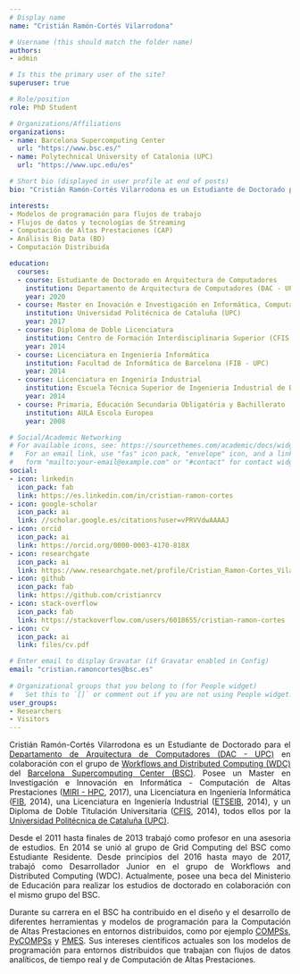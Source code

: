 ```yaml
---
# Display name
name: "Cristián Ramón-Cortés Vilarrodona"

# Username (this should match the folder name)
authors:
- admin

# Is this the primary user of the site?
superuser: true

# Role/position
role: PhD Student

# Organizations/Affiliations
organizations:
- name: Barcelona Supercomputing Center
  url: "https://www.bsc.es/"
- name: Polytechnical University of Catalonia (UPC)
  url: "https://www.upc.edu/es"

# Short bio (displayed in user profile at end of posts)
bio: "Cristián Ramón-Cortés Vilarrodona es un Estudiante de Doctorado para el Departamento de Arquitectura de Computadores (DAC - UPC) en colaboración con el grupo de Workflows and Distributed Computing (WDC) del Barcelona Supercomputing Center (BSC)."

interests:
- Modelos de programación para flujos de trabajo
- Flujos de datos y tecnologías de Streaming
- Computación de Altas Prestaciones (CAP)
- Análisis Big Data (BD)
- Computación Distribuida

education:
  courses:
  - course: Estudiante de Doctorado en Arquitectura de Computadores
    institution: Departamento de Arquitectura de Computadores (DAC - UPC) y Barcelona Supercomputing Center (BSC)
    year: 2020
  - course: Master en Inovación e Investigación en Informática, Computación de Altas Prestaciones (MIRI - HPC)
    institution: Universidad Politécnica de Cataluña (UPC)
    year: 2017
  - course: Diploma de Doble Licenciatura
    institution: Centro de Formación Interdisciplinaria Superior (CFIS - UPC)
    year: 2014
  - course: Licenciatura en Ingeniería Informática
    institution: Facultad de Informática de Barcelona (FIB - UPC)
    year: 2014
  - course: Licenciatura en Ingeniría Industrial
    institution: Escuela Técnica Superior de Ingenieria Industrial de Barcelona (ETSEIB - UPC)
    year: 2014
  - course: Primaria, Educación Secundaria Obligatória y Bachillerato
    institution: AULA Escola Europea
    year: 2008

# Social/Academic Networking
# For available icons, see: https://sourcethemes.com/academic/docs/widgets/#icons
#   For an email link, use "fas" icon pack, "envelope" icon, and a link in the
#   form "mailto:your-email@example.com" or "#contact" for contact widget.
social:
- icon: linkedin
  icon_pack: fab
  link: https://es.linkedin.com/in/cristian-ramon-cortes
- icon: google-scholar
  icon_pack: ai
  link: //scholar.google.es/citations?user=vPRVVdwAAAAJ
- icon: orcid
  icon_pack: ai
  link: https://orcid.org/0000-0003-4170-818X
- icon: researchgate
  icon_pack: ai
  link: https://www.researchgate.net/profile/Cristian_Ramon-Cortes_Vilarrodona
- icon: github
  icon_pack: fab
  link: https://github.com/cristianrcv
- icon: stack-overflow
  icon_pack: fab
  link: https://stackoverflow.com/users/6018655/cristian-ramon-cortes
- icon: cv
  icon_pack: ai
  link: files/cv.pdf

# Enter email to display Gravatar (if Gravatar enabled in Config)
email: "cristian.ramoncortes@bsc.es"
  
# Organizational groups that you belong to (for People widget)
#   Set this to `[]` or comment out if you are not using People widget.  
user_groups:
- Researchers
- Visitors
---
```


<p align="justify">
Cristián Ramón-Cortés Vilarrodona es un Estudiante de Doctorado para el <a href="http://www.ac.upc.edu/es" target="_blank">Departamento de Arquitectura de Computadores (DAC - UPC)</a> en colaboración con el grupo de <a href="https://www.bsc.es/discover-bsc/organisation/scientific-structure/workflows-and-distributed-computing" target="_blank">Workflows and Distributed Computing (WDC)</a> del <a href="https://www.bsc.es/" target="_blank">Barcelona Supercomputing Center (BSC)</a>. Posee un Master en Investigación e Innovación en Informática - Computación de Altas Prestaciones (<a href="https://masters.fib.upc.edu/masters/miri-high-performance-computing" target="_blank">MIRI - HPC</a>, 2017), una Licenciatura en Ingeniería Informática (<a href="https://www.fib.upc.edu/" target="_blank">FIB</a>, 2014), una Licenciatura en Ingeniería Industrial (<a href="https://etseib.upc.edu/ca" target="_blank">ETSEIB</a>, 2014), y un Diploma de Doble Titulación Universitaria (<a href="https://cfis.upc.edu/" target="_blank">CFIS</a>, 2014), todos ellos por la <a href="https://www.upc.edu/" target="_blank">Universidad Politécnica de Cataluña (UPC)</a>.
</p>

<p align="justify">
Desde el 2011 hasta finales de 2013 trabajó como profesor en una asesoria de estudios. En 2014 se unió al grupo de Grid Computing del BSC como Estudiante Residente. Desde principios del 2016 hasta mayo de 2017, trabajó como Desarrollador Junior en el grupo de Workflows and Distributed Computing (WDC). Actualmente, posee una beca del Ministerio de Educación para realizar los estudios de doctorado en colaboración con el mismo grupo del BSC. 
</p>

<p align="justify">
Durante su carrera en el BSC ha contribuido en el diseño y el desarrollo de diferentes herramientas y modelos de programación para la Computación de Altas Prestaciones en entornos distribuidos, como por ejemplo <a href="http://compss.bsc.es" target="_blank">COMPSs</a>, <a href="http://compss.bsc.es" target="_blank">PyCOMPSs</a> y <a href="https://www.bsc.es/research-and-development/software-and-apps/software-list/pmes" target="_blank">PMES</a>. Sus intereses científicos actuales son los modelos de programación para entornos distribuidos que trabajan con flujos de datos analíticos, de tiempo real y de Computación de Altas Prestaciones. 
</p>
